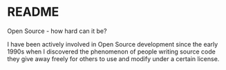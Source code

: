 # README

Open Source - how hard can it be?

I have been actively involved in Open Source development since the early 1990s
when I discovered the phenomenon of people writing source code they give away
freely for others to use and modify under a certain license.
